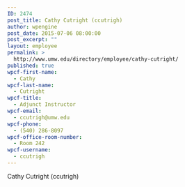 ```yaml
---
ID: 2474
post_title: Cathy Cutright (ccutrigh)
author: wpengine
post_date: 2015-07-06 08:00:00
post_excerpt: ""
layout: employee
permalink: >
  http://www.umw.edu/directory/employee/cathy-cutright/
published: true
wpcf-first-name:
  - Cathy
wpcf-last-name:
  - Cutright
wpcf-title:
  - Adjunct Instructor
wpcf-email:
  - ccutrigh@umw.edu
wpcf-phone:
  - (540) 286-8097
wpcf-office-room-number:
  - Room 242
wpcf-username:
  - ccutrigh
---
```

Cathy Cutright (ccutrigh)